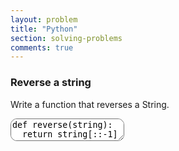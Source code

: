 ```yaml
---
layout: problem
title: "Python"
section: solving-problems
comments: true
---
```


### Reverse a string

Write a function that reverses a String.

<textarea style="border-radius: 10px" id="code" name="code">
def reverse(string):
  return string[::-1]

print reverse("Yo what's up")
</textarea>
